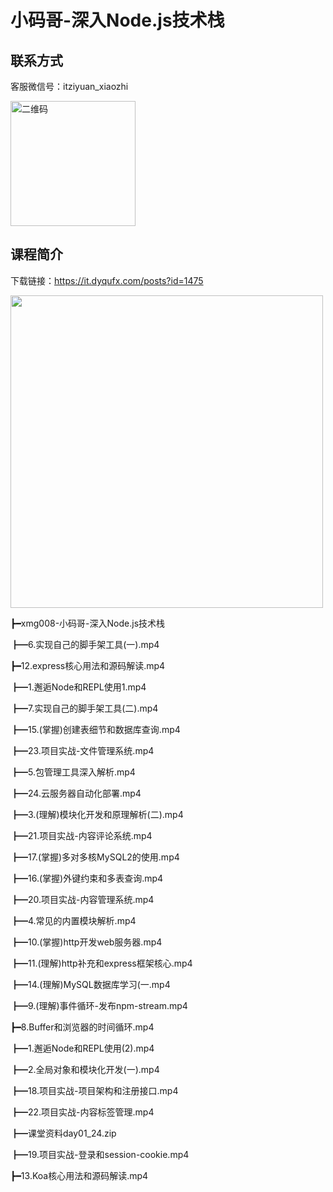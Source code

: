 # 小码哥-深入Node.js技术栈

## 联系方式

客服微信号：itziyuan_xiaozhi

<img src="https://ziyuanyun.oss-cn-guangzhou.aliyuncs.com/common/20240614073449/666b82192834a.jpg" width="200" height="200" alt="二维码">

## 课程简介

下载链接：https://it.dyqufx.com/posts?id=1475

<img src="https://ziyuanyun.oss-cn-guangzhou.aliyuncs.com/yun/20240515153944/664466c0304a3.jpg" width="500" alt="">

  

 ┣━xmg008-小码哥-深入Node.js技术栈

 ┣━6.实现自己的脚手架工具(一).mp4

 ┣━12.express核心用法和源码解读.mp4

 ┣━1.邂逅Node和REPL使用1.mp4

 ┣━7.实现自己的脚手架工具(二).mp4

 ┣━15.(掌握)创建表细节和数据库查询.mp4

 ┣━23.项目实战-文件管理系统.mp4

 ┣━5.包管理工具深入解析.mp4

 ┣━24.云服务器自动化部署.mp4

 ┣━3.(理解)模块化开发和原理解析(二).mp4

 ┣━21.项目实战-内容评论系统.mp4

 ┣━17.(掌握)多对多核MySQL2的使用.mp4

 ┣━16.(掌握)外键约束和多表查询.mp4

 ┣━20.项目实战-内容管理系统.mp4

 ┣━4.常见的内置模块解析.mp4

 ┣━10.(掌握)http开发web服务器.mp4

 ┣━11.(理解)http补充和express框架核心.mp4

 ┣━14.(理解)MySQL数据库学习(一.mp4

 ┣━9.(理解)事件循环-发布npm-stream.mp4

 ┣━8.Buffer和浏览器的时间循环.mp4

 ┣━1.邂逅Node和REPL使用(2).mp4

 ┣━2.全局对象和模块化开发(一).mp4

 ┣━18.项目实战-项目架构和注册接口.mp4

 ┣━22.项目实战-内容标签管理.mp4

 ┣━课堂资料day01_24.zip

 ┣━19.项⽬实战-登录和session-cookie.mp4

 ┣━13.Koa核心用法和源码解读.mp4

  